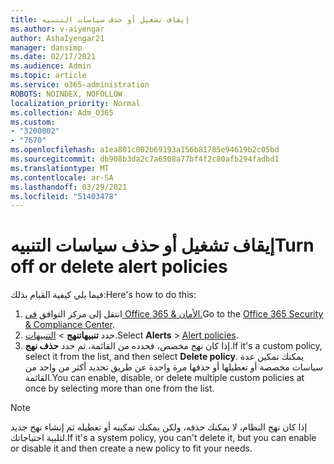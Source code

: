 ```yaml
---
title: إيقاف تشغيل أو حذف سياسات التنبيه
ms.author: v-aiyengar
author: AshaIyengar21
manager: dansimp
ms.date: 02/17/2021
ms.audience: Admin
ms.topic: article
ms.service: o365-administration
ROBOTS: NOINDEX, NOFOLLOW
localization_priority: Normal
ms.collection: Adm_O365
ms.custom:
- "3200002"
- "7670"
ms.openlocfilehash: a1ea801c002b69193a156b81785e94619b2c05bd
ms.sourcegitcommit: db908b3da2c7a6508a77bf4f2c80afb294fadbd1
ms.translationtype: MT
ms.contentlocale: ar-SA
ms.lasthandoff: 03/29/2021
ms.locfileid: "51403478"
---
```

# <a name="turn-off-or-delete-alert-policies"></a><span data-ttu-id="bd84e-102">إيقاف تشغيل أو حذف سياسات التنبيه</span><span class="sxs-lookup"><span data-stu-id="bd84e-102">Turn off or delete alert policies</span></span>

<span data-ttu-id="bd84e-103">فيما يلي كيفية القيام بذلك:</span><span class="sxs-lookup"><span data-stu-id="bd84e-103">Here's how to do this:</span></span>

1. <span data-ttu-id="bd84e-104">انتقل إلى مركز التوافق [في Office 365 & الأمان.](https://go.microsoft.com/fwlink/p/?linkid=2077143)</span><span class="sxs-lookup"><span data-stu-id="bd84e-104">Go to the [Office 365 Security & Compliance Center](https://go.microsoft.com/fwlink/p/?linkid=2077143).</span></span>
1. <span data-ttu-id="bd84e-105">حدد **تنبيهاتنهج**  >  [التنبيهات](https://go.microsoft.com/fwlink/?linkid=2103208).</span><span class="sxs-lookup"><span data-stu-id="bd84e-105">Select **Alerts** > [Alert policies](https://go.microsoft.com/fwlink/?linkid=2103208).</span></span>
1. <span data-ttu-id="bd84e-106">إذا كان نهج مخصص، فحدده من القائمة، ثم حدد **حذف نهج**.</span><span class="sxs-lookup"><span data-stu-id="bd84e-106">If it's a custom policy, select it from the list, and then select **Delete policy**.</span></span> <span data-ttu-id="bd84e-107">يمكنك تمكين عدة سياسات مخصصة أو تعطيلها أو حذفها مرة واحدة عن طريق تحديد أكثر من واحد من القائمة.</span><span class="sxs-lookup"><span data-stu-id="bd84e-107">You can enable, disable, or delete multiple custom policies at once by selecting more than one from the list.</span></span>

> [!NOTE]
> <span data-ttu-id="bd84e-108">إذا كان نهج النظام، لا يمكنك حذفه، ولكن يمكنك تمكينه أو تعطيله ثم إنشاء نهج جديد لتلبية احتياجاتك.</span><span class="sxs-lookup"><span data-stu-id="bd84e-108">If it's a system policy, you can't delete it, but you can enable or disable it and then create a new policy to fit your needs.</span></span>
